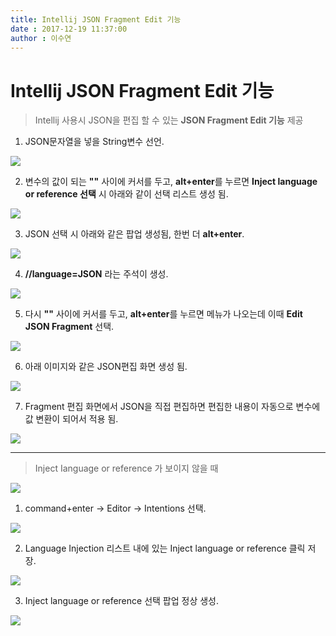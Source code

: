 ```yaml
---
title: Intellij JSON Fragment Edit 기능
date : 2017-12-19 11:37:00
author : 이수연
---
```


Intellij JSON Fragment Edit 기능
=======================

> Intellij 사용시 JSON을 편집 할 수 있는 **JSON Fragment Edit 기능** 제공 


1. JSON문자열을 넣을 String변수 선언. 

![](http://tech.javacafe.io/img/blog/20171219/tip_01.png)

2. 변수의 값이 되는 **""** 사이에 커서를 두고, **alt+enter**를 누르면 **Inject language or reference 선택** 시 아래와 같이 선택 리스트 생성 됨. 

![](http://tech.javacafe.io/img/blog/20171219/tip_02.png)

3. JSON 선택 시 아래와 같은 팝업 생성됨, 한번 더 **alt+enter**. 

![](http://tech.javacafe.io/img/blog/20171219/tip_03.png) 

4. **//language=JSON** 라는 주석이 생성. 

![](http://tech.javacafe.io/img/blog/20171219/tip_04.png)

5. 다시 **""** 사이에 커서를 두고, **alt+enter**를 누르면 메뉴가 나오는데 이때 **Edit JSON Fragment** 선택. 

![](http://tech.javacafe.io/img/blog/20171219/tip_05.png)

6. 아래 이미지와 같은 JSON편집 화면 생성 됨. 

![](http://tech.javacafe.io/img/blog/20171219/tip_06.png)

7. Fragment 편집 화면에서 JSON을 직접 편집하면 편집한 내용이 자동으로 변수에 값 변환이 되어서 적용 됨. 

![](http://tech.javacafe.io/img/blog/20171212/tip_07.png)




---



> Inject Ianguage or reference 가 보이지 않을 때 

![](http://tech.javacafe.io/img/blog/20171219/tip_08.png)


1. command+enter -> Editor -> Intentions 선택. 

![](http://tech.javacafe.io/img/blog/20171219/tip_09.png)

2. Language Injection 리스트 내에 있는 Inject language or reference 클릭 저장. 

![](http://tech.javacafe.io/img/blog/20171219/tip_10.png)

3. Inject language or reference 선택 팝업 정상 생성. 

![](http://tech.javacafe.io/img/blog/20171219/tip_11.png)
